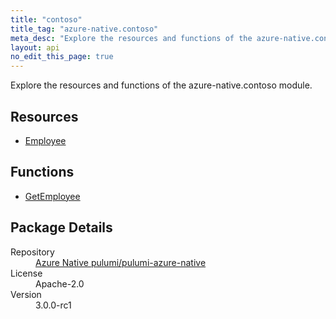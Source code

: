 ```yaml
---
title: "contoso"
title_tag: "azure-native.contoso"
meta_desc: "Explore the resources and functions of the azure-native.contoso module."
layout: api
no_edit_this_page: true
---
```


<!-- WARNING: this file was generated by Pulumi Docs Generator. -->
<!-- Do not edit by hand unless you're certain you know what you are doing! -->

Explore the resources and functions of the azure-native.contoso module.

<h2 id="resources">Resources</h2>
<ul class="api">
    <li><a href="employee/" title="Employee">Employee</a></li>
</ul>

<h2 id="functions">Functions</h2>
<ul class="api">
    <li><a href="getemployee/" title="GetEmployee">GetEmployee</a></li>
</ul>

<h2 id="package-details">Package Details</h2>
<dl class="package-details">
	<dt>Repository</dt>
	<dd><a href="https://github.com/pulumi/pulumi-azure-native">Azure Native pulumi/pulumi-azure-native</a></dd>
	<dt>License</dt>
	<dd>Apache-2.0</dd>
	<dt>Version</dt>
	<dd>3.0.0-rc1</dd>
</dl>

